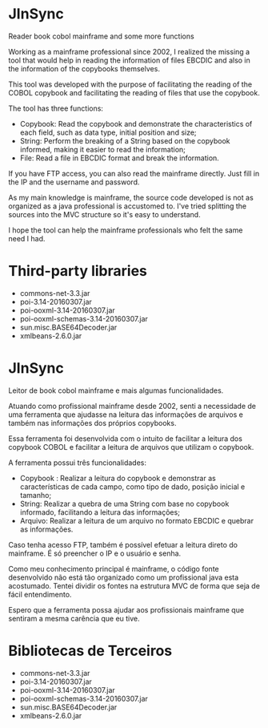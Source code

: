 # JInSync
Reader book cobol mainframe and some more functions

Working as a mainframe professional since 2002, I realized the missing a tool that would help in reading the information of files EBCDIC and also in the information of the copybooks themselves.

This tool was developed with the purpose of facilitating the reading of the COBOL copybook and facilitating the reading of files that use the copybook.

The tool has three functions:

- Copybook: Read the copybook and demonstrate the characteristics of each field, such as data type, initial position and size;
- String:   Perform the breaking of a String based on the copybook informed, making it easier to read the information;
- File:     Read a file in EBCDIC format and break the information.

If you have FTP access, you can also read the mainframe directly. Just fill in the IP and the username and password.

As my main knowledge is mainframe, the source code developed is not as organized as a java professional is accustomed to. I've tried splitting the sources into the MVC structure so it's easy to understand.

I hope the tool can help the mainframe professionals who felt the same need I had.

# Third-party libraries

- commons-net-3.3.jar
- poi-3.14-20160307.jar
- poi-ooxml-3.14-20160307.jar
- poi-ooxml-schemas-3.14-20160307.jar
- sun.misc.BASE64Decoder.jar
- xmlbeans-2.6.0.jar

# JInSync

Leitor de book cobol mainframe e mais algumas funcionalidades.

Atuando como profissional mainframe desde 2002, senti a necessidade de uma ferramenta que ajudasse na leitura das informações de arquivos e também nas informações dos próprios copybooks.

Essa ferramenta foi desenvolvida com o intuito de facilitar a leitura dos copybook COBOL e facilitar a leitura de arquivos que utilizam o copybook.

A ferramenta possui três funcionalidades:

- Copybook : Realizar a leitura do copybook e demonstrar as características de cada campo, como tipo de dado, posição inicial e tamanho;
- String:    Realizar a quebra de uma String com base no copybook informado, facilitando a leitura das informações;
- Arquivo:   Realizar a leitura de um arquivo no formato EBCDIC e quebrar as informações.

Caso tenha acesso FTP, também é possível efetuar a leitura direto do mainframe. É só preencher o IP e o usuário e senha.

Como meu conhecimento principal é mainframe, o código fonte desenvolvido não está tão organizado como um profissional java esta acostumado. Tentei dividir os fontes na estrutura MVC de forma que seja de fácil entendimento.

Espero que a ferramenta possa ajudar aos profissionais mainframe que sentiram a mesma carência que eu tive.

# Bibliotecas de Terceiros

- commons-net-3.3.jar
- poi-3.14-20160307.jar
- poi-ooxml-3.14-20160307.jar
- poi-ooxml-schemas-3.14-20160307.jar
- sun.misc.BASE64Decoder.jar
- xmlbeans-2.6.0.jar
